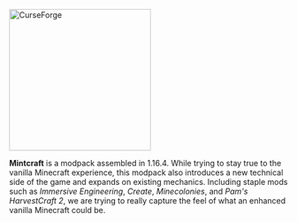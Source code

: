 <a href="https://www.curseforge.com/minecraft/modpacks/mintcraft">
    <img border="0" alt="CurseForge" src="https://i.imgur.com/PvKssVH.png" width="256" height="256">
</a>

**Mintcraft** is a modpack assembled in 1.16.4. While trying to stay true to the vanilla Minecraft experience, this modpack also introduces a new technical side of the game and expands on existing mechanics. Including staple mods such as *Immersive Engineering*, *Create*, *Minecolonies*, and *Pam's HarvestCraft 2*, we are trying to really capture the feel of what an enhanced vanilla Minecraft could be.